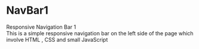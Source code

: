 # NavBar1
Responsive Navigation Bar 1
<br>
This is a simple responsive navigation bar on the left side of the page which involve HTML , CSS and small JavaScript 

